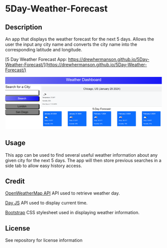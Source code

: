 # 5Day-Weather-Forecast

## Description
An app that displays the weather forecast for the next 5 days. Allows the user the input any city name and converts the city name into the corresponding latitude and longitude.

[5 Day Weather Forecast App: https://drewhermanson.github.io/5Day-Weather-Forecast/](https://drewhermanson.github.io/5Day-Weather-Forecast/)

![Website-Example](assets/images/weatherexample.png)

## Usage
This app can be used to find several useful weather information about any given city for the next 5 days. The app will then store previous searches in a side tab to allow easy history access.

## Credit

[OpenWeatherMap API](https://openweathermap.org/forecast5) API used to retrieve weather day.

[Day JS](https://day.js.org/) API used to display current time.

[Bootstrap](https://getbootstrap.com/) CSS stylesheet used in displaying weather information.

## License 

See repository for license information 